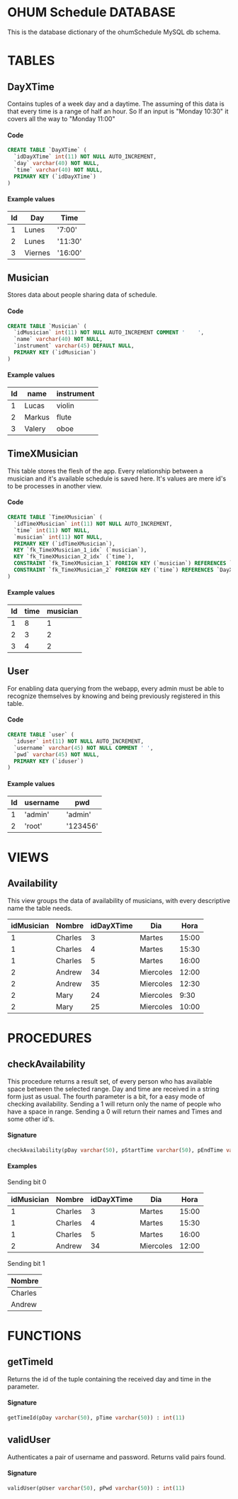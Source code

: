 OHUM Schedule DATABASE
===

This is the database dictionary of the ohumSchedule MySQL db schema.

# TABLES

## DayXTime
Contains tuples of a week day and a daytime. The assuming of this data is that every time is a range of half an hour. So If an input is "Monday 10:30" it covers all the way to "Monday 11:00"

#### Code
```sql
CREATE TABLE `DayXTime` (
  `idDayXTime` int(11) NOT NULL AUTO_INCREMENT,
  `day` varchar(40) NOT NULL,
  `time` varchar(40) NOT NULL,
  PRIMARY KEY (`idDayXTime`)
)
```
#### Example values
|Id | Day | Time |
|---|---|---|
|1|Lunes|'7:00'|
|2|Lunes|'11:30'|
|3|Viernes|'16:00'|

## Musician
Stores data about people sharing data of schedule.

#### Code
```sql
CREATE TABLE `Musician` (
  `idMusician` int(11) NOT NULL AUTO_INCREMENT COMMENT '	',
  `name` varchar(40) NOT NULL,
  `instrument` varchar(45) DEFAULT NULL,
  PRIMARY KEY (`idMusician`)
)
```
#### Example values
|Id | name | instrument |
|---|---|---|
|1|Lucas|violin|
|2|Markus|flute|
|3|Valery|oboe|

## TimeXMusician
This table stores the flesh of the app. Every relationship between a musician and it's available schedule is saved here. It's values are mere id's to be processes in another view.

#### Code
```sql
CREATE TABLE `TimeXMusician` (
  `idTimeXMusician` int(11) NOT NULL AUTO_INCREMENT,
  `time` int(11) NOT NULL,
  `musician` int(11) NOT NULL,
  PRIMARY KEY (`idTimeXMusician`),
  KEY `fk_TimeXMusician_1_idx` (`musician`),
  KEY `fk_TimeXMusician_2_idx` (`time`),
  CONSTRAINT `fk_TimeXMusician_1` FOREIGN KEY (`musician`) REFERENCES `Musician` (`idMusician`) ON DELETE NO ACTION ON UPDATE NO ACTION,
  CONSTRAINT `fk_TimeXMusician_2` FOREIGN KEY (`time`) REFERENCES `DayXTime` (`idDayXTime`) ON DELETE NO ACTION ON UPDATE NO ACTION
)
```
#### Example values
|Id | time | musician |
|---|---|---|
|1|8|1|
|2|3|2|
|3|4|2|

## User
For enabling data querying from the webapp, every admin must be able to recognize themselves by knowing and being previously registered in this table.

#### Code
```sql
CREATE TABLE `user` (
  `iduser` int(11) NOT NULL AUTO_INCREMENT,
  `username` varchar(45) NOT NULL COMMENT '	',
  `pwd` varchar(45) NOT NULL,
  PRIMARY KEY (`iduser`)
)
```
#### Example values
|Id | username | pwd |
|---|---|---|
|1|'admin'|'admin'|
|2|'root'|'123456'|


# VIEWS
## Availability
This view groups the data of availability of musicians, with every descriptive name the table needs.

|idMusician | Nombre | idDayXTime | Dia | Hora
|---|---|---|---|---|
|1|Charles|3|Martes|15:00|
|1|Charles|4|Martes|15:30|
|1|Charles|5|Martes|16:00|
|2|Andrew|34|Miercoles|12:00|
|2|Andrew|35|Miercoles|12:30|
|2|Mary|24|Miercoles|9:30|
|2|Mary|25|Miercoles|10:00|

# PROCEDURES

## checkAvailability
This procedure returns a result set, of every person who has available space between the selected range. Day and time are received in a string form just as usual. The fourth parameter is a bit, for a easy mode of checking availability. Sending a 1 will return only the name of people who have a space in range. Sending a 0 will return their names and Times and some other id's.

#### Signature
```sql
checkAvailability(pDay varchar(50), pStartTime varchar(50), pEndTime varchar(50), pOnlyNames bit)
```

#### Examples
Sending bit 0

|idMusician | Nombre | idDayXTime | Dia | Hora
|---|---|---|---|---|
|1|Charles|3|Martes|15:00|
|1|Charles|4|Martes|15:30|
|1|Charles|5|Martes|16:00|
|2|Andrew|34|Miercoles|12:00|

Sending bit 1

| Nombre |
|---|
|Charles|
|Andrew|

# FUNCTIONS

## getTimeId
Returns the id of the tuple containing the received day and time in the parameter.

#### Signature
```sql
getTimeId(pDay varchar(50), pTime varchar(50)) : int(11)
```

## validUser
Authenticates a pair of username and password. Returns valid pairs found.

#### Signature
```sql
validUser(pUser varchar(50), pPwd varchar(50)) : int(11)
```

